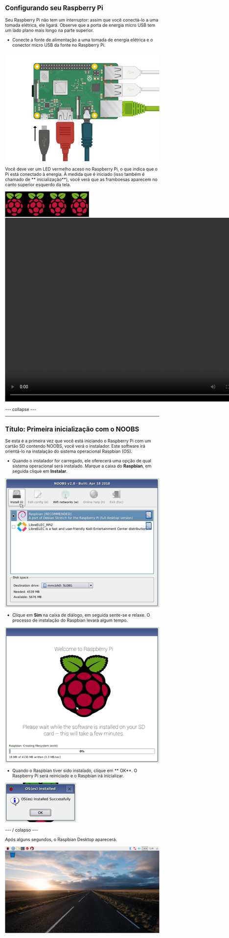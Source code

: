 ## Configurando seu Raspberry Pi

Seu Raspberry Pi não tem um interruptor: assim que você conectá-lo a uma tomada elétrica, ele ligará. Observe que a porta de energia micro USB tem um lado plano mais longo na parte superior.

+ Conecte a fonte de alimentação a uma tomada de energia elétrica e o conector micro USB da fonte no Raspberry Pi.

![screenshot](images/pi-power.png)

Você deve ver um LED vermelho aceso no Raspberry Pi, o que indica que o Pi está conectado à energia. À medida que é iniciado (isso também é chamado de ** inicialização**), você verá que as framboesas aparecem no canto superior esquerdo da tela.

![Iniciando o Raspberry Pi](images/raspberries.png)<video width="800" height="600" controls> <source src="images/piboot.webm" type="video/webm"> Seu navegador não suporta vídeo WebM, por isso, experimente o FireFox ou o Chrome. </video> 

\--- collapse \---

* * *

## Título: Primeira inicialização com o NOOBS

Se esta é a primeira vez que você está iniciando o Raspberry Pi com um cartão SD contendo NOOBS, você verá o instalador. Este software irá orientá-lo na instalação do sistema operacional Raspbian (OS).

+ Quando o instalador for carregado, ele oferecerá uma opção de qual sistema operacional será instalado. Marque a caixa do **Raspbian**, em seguida clique em **Instalar**.

![instalar](images/install.png)

+ Clique em **Sim** na caixa de diálogo, em seguida sente-se e relaxe. O processo de instalação do Raspbian levará algum tempo.

![instalando](images/installing.png)

+ Quando o Raspbian tiver sido instalado, clique em ** OK**. O Raspberry Pi será reiniciado e o Raspbian irá inicializar.

![instalado](images/installed.png)

\--- / colapso \---

Após alguns segundos, o Raspbian Desktop aparecerá.

![área de trabalho do Raspbian](images/pi-desktop.jpg)